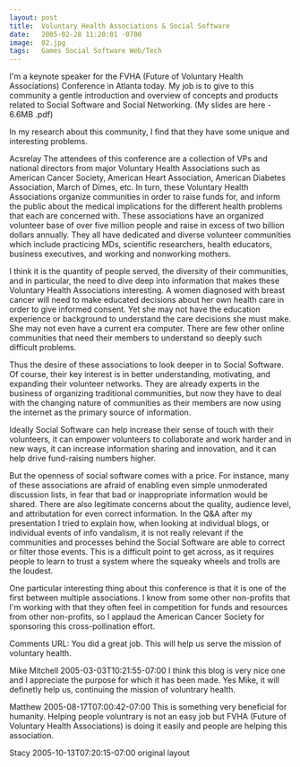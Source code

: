 ```yaml
---
layout: post
title:  Voluntary Health Associations & Social Software
date:   2005-02-28 11:20:01 -0700
image:  02.jpg
tags:   Games Social Software Web/Tech
---
```


I'm a keynote speaker for the FVHA (Future of Voluntary Health Associations) Conference in Atlanta today. My job is to give to this community a gentle introduction and overview of concepts and products related to Social Software and Social Networking. (My slides are here - 6.6MB .pdf)

In my research about this community, I find that they have some unique and interesting problems.

Acsrelay The attendees of this conference are a collection of VPs and national directors from major Voluntary Health Associations such as American Cancer Society, American Heart Association, American Diabetes Association, March of Dimes, etc. In turn, these Voluntary Health Associations organize communities in order to raise funds for, and inform the public about the medical implications for the different health problems that each are concerned with. These associations have an organized volunteer base of over five million people and raise in excess of two billion dollars annually. They all have dedicated and diverse volunteer communities which include practicing MDs, scientific researchers, health educators, business executives, and working and nonworking mothers.

I think it is the quantity of people served, the diversity of their communities, and in particular, the need to dive deep into information that makes these Voluntary Health Associations interesting. A women diagnosed with breast cancer will need to make educated decisions about her own health care in order to give informed consent. Yet she may not have the education experience or background to understand the care decisions she must make. She may not even have a current era computer. There are few other online communities that need their members to understand so deeply such difficult problems.

Thus the desire of these associations to look deeper in to Social Software. Of course, their key interest is in better understanding, motivating, and expanding their volunteer networks. They are already experts in the business of organizing traditional communities, but now they have to deal with the changing nature of communities as their members are now using the internet as the primary source of information.

Ideally Social Software can help increase their sense of touch with their volunteers, it can empower volunteers to collaborate and work harder and in new ways, it can increase information sharing and innovation, and it can help drive fund-raising numbers higher.

But the openness of social software comes with a price. For instance, many of these associations are afraid of enabling even simple unmoderated discussion lists, in fear that bad or inappropriate information would be shared. There are also legitimate concerns about the quality, audience level, and attributation for even correct information. In the Q&A after my presentation I tried to explain how, when looking at individual blogs, or individual events of info vandalism, it is not really relevant if the communities and processes behind the Social Software are able to correct or filter those events. This is a difficult point to get across, as it requires people to learn to trust a system where the squeaky wheels and trolls are the loudest.

 One particular interesting thing about this conference is that it is one of the first between multiple associations. I know from some other non-profits that I'm working with that they often feel in competition for funds and resources from other non-profits, so I applaud the American Cancer Society for sponsoring this cross-pollination effort.

Comments
URL: You did a great job. This will help us serve the mission of voluntary health.

Mike Mitchell 2005-03-03T10:21:55-07:00
I think this blog is very nice one and I appreciate the purpose for which it has been made. Yes Mike, it will definetly help us, continuing the mission of voluntrary health.

Matthew 2005-08-17T07:00:42-07:00
This is something very beneficial for humanity. Helping people voluntrary is not an easy job but FVHA (Future of Voluntary Health Associations) is doing it easily and people are helping this association.

Stacy 2005-10-13T07:20:15-07:00
original layout
